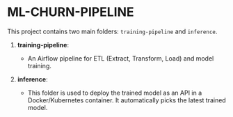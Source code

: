 # ML-CHURN-PIPELINE

This project contains two main folders: `training-pipeline` and `inference`.

1. **training-pipeline**:
    - An Airflow pipeline for ETL (Extract, Transform, Load) and model training.
  
2. **inference**:
    - This folder is used to deploy the trained model as an API in a Docker/Kubernetes container. It automatically picks the latest trained model.



